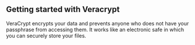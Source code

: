 
## Getting started with Veracrypt

VeraCrypt encrypts your data and prevents anyone who does not have your passphrase from accessing them. It works like an electronic safe in which you can securely store your files.
